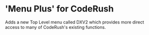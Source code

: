 'Menu Plus' for CodeRush
==========

Adds a new Top Level menu called DXV2 which provides more direct access to many of CodeRush's existing functions.
